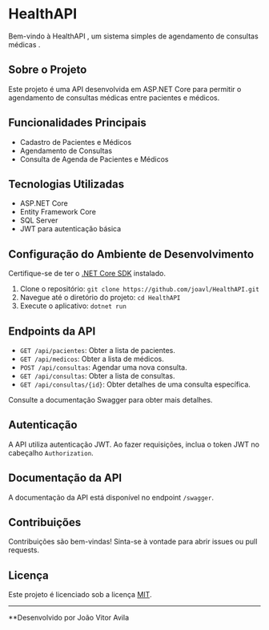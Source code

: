 # HealthAPI

Bem-vindo à HealthAPI , um sistema simples de agendamento de consultas médicas .

## Sobre o Projeto

Este projeto é uma API desenvolvida em ASP.NET Core para permitir o agendamento de consultas médicas entre pacientes e médicos.

## Funcionalidades Principais

- Cadastro de Pacientes e Médicos
- Agendamento de Consultas
- Consulta de Agenda de Pacientes e Médicos

## Tecnologias Utilizadas

- ASP.NET Core
- Entity Framework Core
- SQL Server
- JWT para autenticação básica

## Configuração do Ambiente de Desenvolvimento

Certifique-se de ter o [.NET Core SDK](https://dotnet.microsoft.com/download) instalado.

1. Clone o repositório: `git clone https://github.com/joavl/HealthAPI.git`
2. Navegue até o diretório do projeto: `cd HealthAPI`
3. Execute o aplicativo: `dotnet run`

## Endpoints da API

- `GET /api/pacientes`: Obter a lista de pacientes.
- `GET /api/medicos`: Obter a lista de médicos.
- `POST /api/consultas`: Agendar uma nova consulta.
- `GET /api/consultas`: Obter a lista de consultas.
- `GET /api/consultas/{id}`: Obter detalhes de uma consulta específica.

Consulte a documentação Swagger para obter mais detalhes.

## Autenticação

A API utiliza autenticação JWT. Ao fazer requisições, inclua o token JWT no cabeçalho `Authorization`.

## Documentação da API

A documentação da API está disponível no endpoint `/swagger`.

## Contribuições

Contribuições são bem-vindas! Sinta-se à vontade para abrir issues ou pull requests.

## Licença

Este projeto é licenciado sob a licença [MIT](LICENSE).

---

**Desenvolvido por João Vitor Avila
